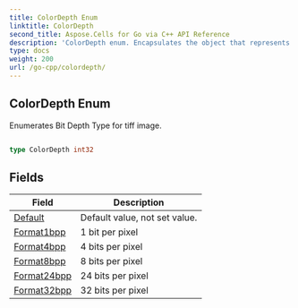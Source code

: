 ```yaml
---
title: ColorDepth Enum 
linktitle: ColorDepth
second_title: Aspose.Cells for Go via C++ API Reference
description: 'ColorDepth enum. Encapsulates the object that represents colordepth in Go.'
type: docs
weight: 200
url: /go-cpp/colordepth/
---
```


## ColorDepth Enum

Enumerates Bit Depth Type for tiff image.

```go

type ColorDepth int32


```

## Fields

| Field | Description |
| --- | --- |
|[Default](./default/) | Default value, not set value. | 
|[Format1bpp](./format1bpp/) | 1 bit per pixel | 
|[Format4bpp](./format4bpp/) | 4 bits per pixel | 
|[Format8bpp](./format8bpp/) | 8 bits per pixel | 
|[Format24bpp](./format24bpp/) | 24 bits per pixel | 
|[Format32bpp](./format32bpp/) | 32 bits per pixel | 
